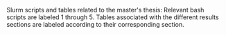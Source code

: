 Slurm scripts and tables related to the master's thesis:
Relevant bash scripts are labeled 1 through 5.
Tables associated with the different results sections are labeled according to their corresponding section.
